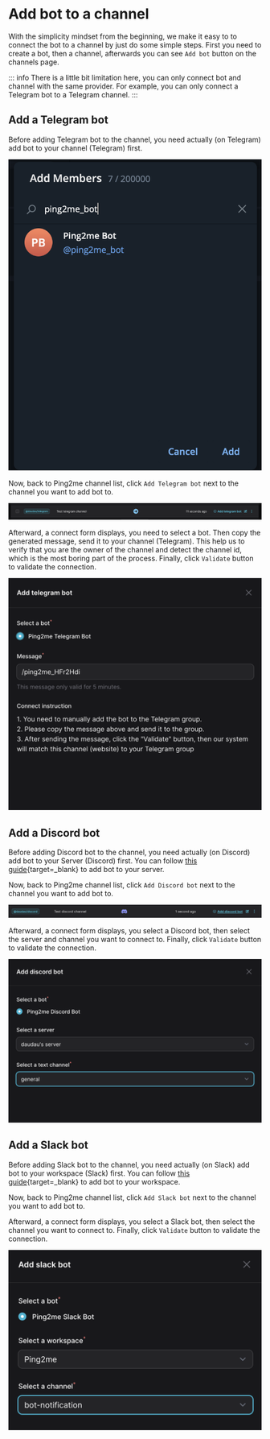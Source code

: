 # Add bot to a channel

With the simplicity mindset from the beginning, we make it easy to to connect the bot to a channel by just do some simple steps. First you need to create a bot, then a channel, afterwards you can see `Add bot` button on the channels page.

::: info
There is a little bit limitation here, you can only connect bot and channel with the same provider. For example, you can only connect a Telegram bot to a Telegram channel.
:::

## Add a Telegram bot
Before adding Telegram bot to the channel, you need actually (on Telegram) add bot to your channel (Telegram) first.

![](2023-12-05-00-46-49.png)

Now, back to Ping2me channel list, click `Add Telegram bot` next to the channel you want to add bot to.

![](2023-12-05-00-41-51.png)

Afterward, a connect form displays, you need to select a bot. Then copy the generated message, send it to your channel (Telegram). This help us to verify that you are the owner of the channel and detect the channel id, which is the most boring part of the process.
Finally, click `Validate` button to validate the connection.

![](2023-12-05-00-45-11.png)

## Add a Discord bot
Before adding Discord bot to the channel, you need actually (on Discord) add bot to your Server (Discord) first. You can follow [this guide](https://discordjs.guide/preparations/adding-your-bot-to-servers.html#bot-invite-links){target=_blank} to add bot to your server.

Now, back to Ping2me channel list, click `Add Discord bot` next to the channel you want to add bot to.

![](2023-12-05-00-52-38.png)

Afterward, a connect form displays, you select a Discord bot, then select the server and channel you want to connect to. Finally, click `Validate` button to validate the connection.

![](2023-12-05-00-54-53.png)

## Add a Slack bot
Before adding Slack bot to the channel, you need actually (on Slack) add bot to your workspace (Slack) first. You can follow [this guide](https://slack.com/intl/en-vn/help/articles/115005265703-Create-a-bot-for-your-workspace){target=_blank} to add bot to your workspace.

Now, back to Ping2me channel list, click `Add Slack bot` next to the channel you want to add bot to.

Afterward, a connect form displays, you select a Slack bot, then select the channel you want to connect to. Finally, click `Validate` button to validate the connection.

![](2023-12-14-03-08-01.png)